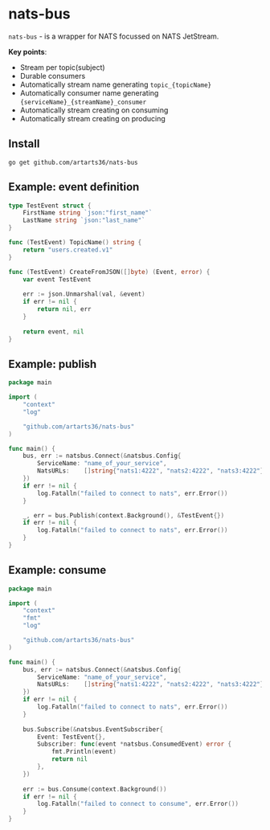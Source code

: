 # nats-bus

`nats-bus` - is a wrapper for NATS focussed on NATS JetStream.

**Key points**:
* Stream per topic(subject)
* Durable consumers
* Automatically stream name generating `topic_{topicName}`
* Automatically consumer name generating `{serviceName}_{streamName}_consumer`
* Automatically stream creating on consuming
* Automatically stream creating on producing

## Install

``
go get github.com/artarts36/nats-bus
``

## Example: event definition

```go
type TestEvent struct {
	FirstName string `json:"first_name"`
	LastName string `json:"last_name"`
}

func (TestEvent) TopicName() string {
    return "users.created.v1"
}

func (TestEvent) CreateFromJSON([]byte) (Event, error) {
    var event TestEvent
    
    err := json.Unmarshal(val, &event)
    if err != nil {
        return nil, err
    }
    
    return event, nil
}
```

## Example: publish

```go
package main

import (
	"context"
	"log"

	"github.com/artarts36/nats-bus"
)

func main() {
	bus, err := natsbus.Connect(&natsbus.Config{
		ServiceName: "name_of_your_service",
		NatsURLs:    []string{"nats1:4222", "nats2:4222", "nats3:4222"},
	})
	if err != nil {
		log.Fatalln("failed to connect to nats", err.Error())
	}

	_, err = bus.Publish(context.Background(), &TestEvent{})
	if err != nil {
		log.Fatalln("failed to connect to nats", err.Error())
	}
}
```

## Example: consume

```go
package main

import (
	"context"
	"fmt"
	"log"

	"github.com/artarts36/nats-bus"
)

func main() {
    bus, err := natsbus.Connect(&natsbus.Config{
        ServiceName: "name_of_your_service",
        NatsURLs:    []string{"nats1:4222", "nats2:4222", "nats3:4222"},
    })
    if err != nil {
        log.Fatalln("failed to connect to nats", err.Error())
    }
    
    bus.Subscribe(&natsbus.EventSubscriber{
        Event: TestEvent{},
        Subscriber: func(event *natsbus.ConsumedEvent) error {
            fmt.Println(event)
            return nil
        },
    })
    
    err := bus.Consume(context.Background())
    if err != nil {
        log.Fatalln("failed to connect to consume", err.Error())
    }
}
```
